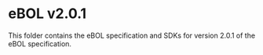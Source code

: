 # eBOL v2.0.1

This folder contains the eBOL specification and SDKs for version 2.0.1 of the eBOL specification.